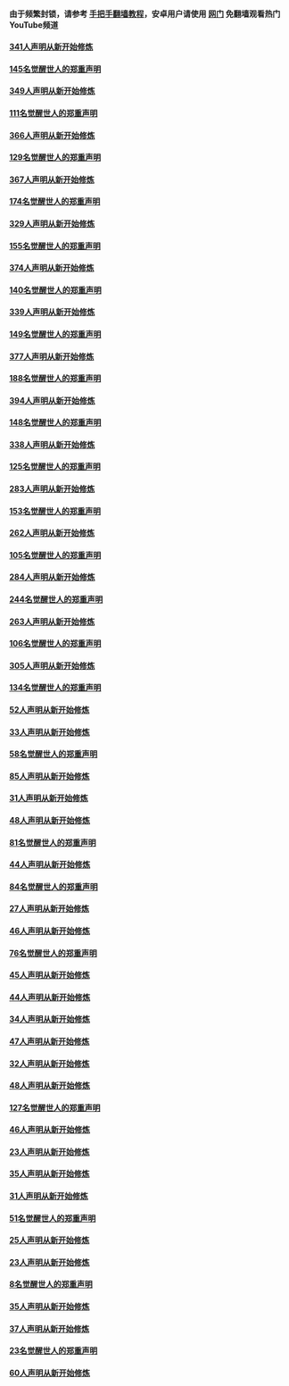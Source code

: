 #### 由于频繁封锁，请参考 [手把手翻墙教程](https://github.com/gfw-breaker/guides/wiki/)，安卓用户请使用 [网门](https://github.com/gfw-breaker/nogfw/blob/master/dl.md?t=06221200) 免翻墙观看热门YouTube频道 

#### [341人声明从新开始修炼](../pages/91/427255.md?t=06221200) 

#### [145名觉醒世人的郑重声明](../pages/91/427254.md?t=06221200) 

#### [349人声明从新开始修炼](../pages/91/426969.md?t=06221200) 

#### [111名觉醒世人的郑重声明](../pages/91/426968.md?t=06221200) 

#### [366人声明从新开始修炼](../pages/91/426737.md?t=06221200) 

#### [129名觉醒世人的郑重声明](../pages/91/426736.md?t=06221200) 

#### [367人声明从新开始修炼](../pages/91/426421.md?t=06221200) 

#### [174名觉醒世人的郑重声明](../pages/91/426420.md?t=06221200) 

#### [329人声明从新开始修炼](../pages/91/426139.md?t=06221200) 

#### [155名觉醒世人的郑重声明](../pages/91/426138.md?t=06221200) 

#### [374人声明从新开始修炼](../pages/91/425811.md?t=06221200) 

#### [140名觉醒世人的郑重声明](../pages/91/425810.md?t=06221200) 

#### [339人声明从新开始修炼](../pages/91/425690.md?t=06221200) 

#### [149名觉醒世人的郑重声明](../pages/91/425689.md?t=06221200) 

#### [377人声明从新开始修炼](../pages/91/424867.md?t=06221200) 

#### [188名觉醒世人的郑重声明](../pages/91/424866.md?t=06221200) 

#### [394人声明从新开始修炼](../pages/91/423914.md?t=06221200) 

#### [148名觉醒世人的郑重声明](../pages/91/423913.md?t=06221200) 

#### [338人声明从新开始修炼](../pages/91/423540.md?t=06221200) 

#### [125名觉醒世人的郑重声明](../pages/91/423539.md?t=06221200) 

#### [283人声明从新开始修炼](../pages/91/423296.md?t=06221200) 

#### [153名觉醒世人的郑重声明](../pages/91/423295.md?t=06221200) 

#### [262人声明从新开始修炼](../pages/91/423004.md?t=06221200) 

#### [105名觉醒世人的郑重声明](../pages/91/423003.md?t=06221200) 

#### [284人声明从新开始修炼](../pages/91/422707.md?t=06221200) 

#### [244名觉醒世人的郑重声明](../pages/91/422706.md?t=06221200) 

#### [263人声明从新开始修炼](../pages/91/422553.md?t=06221200) 

#### [106名觉醒世人的郑重声明](../pages/91/422552.md?t=06221200) 

#### [305人声明从新开始修炼](../pages/91/422153.md?t=06221200) 

#### [134名觉醒世人的郑重声明](../pages/91/422152.md?t=06221200) 

#### [52人声明从新开始修炼](../pages/91/421846.md?t=06221200) 

#### [33人声明从新开始修炼](../pages/91/421804.md?t=06221200) 

#### [58名觉醒世人的郑重声明](../pages/91/421845.md?t=06221200) 

#### [85人声明从新开始修炼](../pages/91/421769.md?t=06221200) 

#### [31人声明从新开始修炼](../pages/91/421763.md?t=06221200) 

#### [48人声明从新开始修炼](../pages/91/421605.md?t=06221200) 

#### [81名觉醒世人的郑重声明](../pages/91/421656.md?t=06221200) 

#### [44人声明从新开始修炼](../pages/91/421544.md?t=06221200) 

#### [84名觉醒世人的郑重声明](../pages/91/421543.md?t=06221200) 

#### [27人声明从新开始修炼](../pages/91/421465.md?t=06221200) 

#### [46人声明从新开始修炼](../pages/91/421454.md?t=06221200) 

#### [76名觉醒世人的郑重声明](../pages/91/421453.md?t=06221200) 

#### [45人声明从新开始修炼](../pages/91/421452.md?t=06221200) 

#### [44人声明从新开始修炼](../pages/91/421422.md?t=06221200) 

#### [34人声明从新开始修炼](../pages/91/421322.md?t=06221200) 

#### [47人声明从新开始修炼](../pages/91/421264.md?t=06221200) 

#### [32人声明从新开始修炼](../pages/91/421225.md?t=06221200) 

#### [48人声明从新开始修炼](../pages/91/421202.md?t=06221200) 

#### [127名觉醒世人的郑重声明](../pages/91/421224.md?t=06221200) 

#### [46人声明从新开始修炼](../pages/91/421203.md?t=06221200) 

#### [23人声明从新开始修炼](../pages/91/421138.md?t=06221200) 

#### [35人声明从新开始修炼](../pages/91/421122.md?t=06221200) 

#### [31人声明从新开始修炼](../pages/91/421081.md?t=06221200) 

#### [51名觉醒世人的郑重声明](../pages/91/421080.md?t=06221200) 

#### [25人声明从新开始修炼](../pages/91/421020.md?t=06221200) 

#### [23人声明从新开始修炼](../pages/91/420884.md?t=06221200) 

#### [8名觉醒世人的郑重声明](../pages/91/420883.md?t=06221200) 

#### [35人声明从新开始修炼](../pages/91/420809.md?t=06221200) 

#### [37人声明从新开始修炼](../pages/91/420766.md?t=06221200) 

#### [23名觉醒世人的郑重声明](../pages/91/420765.md?t=06221200) 

#### [60人声明从新开始修炼](../pages/91/420727.md?t=06221200) 

